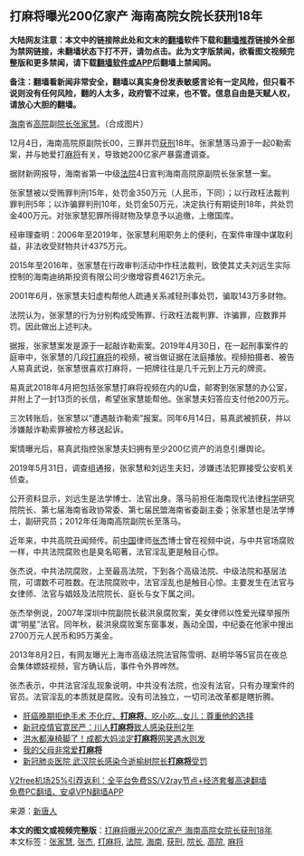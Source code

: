  <h2>打麻将曝光200亿家产 海南高院女院长获刑18年</h2> <p class="notice"><b>大陆网友注意：本文中的链接除此处和文末的<a href="https://github.com/bannedbook/fanqiang" >翻墙</a>软件下载和<a href="https://github.com/killgcd/justmysocks/blob/master/README.md">翻墙推荐</a>链接外全部为禁网链接，未翻墙状态下打不开，请勿点击。此为文字版禁闻，欲看图文视频完整版和更多禁闻，请下载<a href="https://github.com/bannedbook/fanqiang">翻墙软件或APP</a>后翻墙上禁闻网。</p><p>备注：翻墙看新闻非常安全，翻墙以真实身份发表敏感言论有一定风险，但只看不说则没有任何风险，翻的人太多，政府管不过来，也不管。信息自由是天赋人权，请放心大胆的翻墙。</b></p>  <div class="entry"> <p id="conimg"><a href="https://www.bannedbook.org/bnews/tag/%e6%b5%b7%e5%8d%97/" class="st_tag internal_tag" rel="tag" title="标签 海南 下的日志">海南</a>省<a href="https://www.bannedbook.org/bnews/tag/%e9%ab%98%e9%99%a2/" class="st_tag internal_tag" rel="tag" title="标签 高院 下的日志">高院</a>副<a href="https://www.bannedbook.org/bnews/tag/%E9%99%A2%E9%95%BF/" class="st_tag internal_tag" rel="tag" title="标签 院长 下的日志">院长</a><a href="https://www.bannedbook.org/bnews/tag/%E5%BC%A0%E5%AE%B6%E6%85%A7/" class="st_tag internal_tag" rel="tag" title="标签 张家慧 下的日志">张家慧</a>。（合成图片）</p> <p>12月4日，海南高院原副院长00，三罪并罚<a href="https://www.bannedbook.org/bnews/tag/%E8%8E%B7%E5%88%91/" class="st_tag internal_tag" rel="tag" title="标签 获刑 下的日志">获刑</a>18年。张家慧落马源于一起0勒索案，并与她爱打<a href="https://www.bannedbook.org/bnews/tag/%E9%BA%BB%E5%B0%86/" class="st_tag internal_tag" rel="tag" title="标签 麻将 下的日志">麻将</a>有关，导致她200亿家产暴露遭调查。</p> <p>据财新网报导，海南省第一中级<a href="https://www.bannedbook.org/bnews/tag/%e6%b3%95%e9%99%a2/" class="st_tag internal_tag" rel="tag" title="标签 法院 下的日志">法院</a>4日宣判海南高院原副院长张家慧一案。</p> <p>张家慧被以受贿罪判刑15年，处罚金350万元（人民币，下同）；以行政枉法裁判罪判刑5年；以诈骗罪判刑10年，处罚金50万元，决定执行有期徒刑18年，共处罚金400万元。对张家慧犯罪所得财物及孳息予以追缴，上缴国库。</p> <p>经审理查明：2006年至2019年，张家慧利用职务上的便利，在案件审理中谋取利益，非法收受财物共计4375万元。</p>  <p>2015年至2016年，张家慧在行政审判活动中作枉法裁判，致使其丈夫刘远生实际控制的海南迪纳斯投资有限公司少缴增容费4621万余元。</p> <p>2001年6月，张家慧夫妇虚构帮他人疏通关系减轻刑事处罚，骗取143万多财物。</p> <p>法院认为，张家慧的行为分别构成受贿罪、行政枉法裁判罪、诈骗罪，应数罪并罚。因此做出上述判决。</p> <p>据报，张家慧案发是源于一起敲诈勒索案。2019年4月30日，在一起刑事案件的庭审中，张家慧的几段<a href="https://www.bannedbook.org/bnews/tag/%E6%89%93%E9%BA%BB%E5%B0%86/" class="st_tag internal_tag" rel="tag" title="标签 打麻将 下的日志">打麻将</a>的视频，被当做证据在法庭播放。视频拍摄者、被告人易真武说，张家慧很喜欢打麻将，一把牌往往是几千元到上万元的牌资。</p> <p>易真武2018年4月把包括张家慧打麻将视频在内的U盘，邮寄到张家慧的办公室，并附上了一封13页的长信，希望张家慧能帮他。张家慧夫妇答应支付他200万元。</p>  <p>三次转账后，张家慧以“遭遇敲诈勒索”报案。同年6月14日，易真武被抓获，并以涉嫌敲诈勒索罪被检方移送起诉。</p> <p>案情曝光后，易真武指控张家慧夫妇拥有至少200亿资产的消息引爆舆论。</p> <p>2019年5月31日，调查组通报，张家慧和刘远生夫妇，涉嫌违法犯罪接受公安机关侦查。</p> <p>公开资料显示，刘远生是法学博士、法官出身。落马前担任海南现代法律<span class='wp_keywordlink'><a href="https://www.bannedbook.org/forum11/topic309.html" title="禁片：“科学”的棍子" target="_blank">科学</a></span>研究院院长、第七届海南省政协常委、第七届民盟海南省委副主委；张家慧也是法学博士，副研究员；2012年任海南高院副院长至落马。</p> <p>近年来，中共高院丑闻频传。前<span class='wp_keywordlink_affiliate'><a href="https://www.bannedbook.org/" title="中国" target="_blank">中国</a></span>律师<a href="https://www.bannedbook.org/bnews/tag/%e5%bc%a0%e6%9d%b0/" class="st_tag internal_tag" rel="tag" title="标签 张杰 下的日志">张杰</a>博士曾在视频中说，与中共官场腐败一样，中共法院腐败也是臭名昭著，法官淫乱更是触目心惊。</p>  <p>张杰说，中共法院腐败，上至最高法院，下到各个高级法院、中级法院和基层法院，可谓数不可胜数。在法院腐败中，法官淫乱也是触目心惊。主要发生在法官与女律师、法官与娼妓及法院院长、庭长与女下属之间。</p> <p>张杰举例说，2007年深圳中院副院长裴洪泉腐败案，美女律师以性爱光碟举报所谓“明星”法官。同年秋，裴洪泉腐败案东窗事发，轰动全国，中纪委在他家中搜出2700万元人民币和95万美金。</p> <p>2013年8月2日，有网友曝光上海市高级法院法官陈雪明、赵明华等5官员在夜总会集体嫖妓视频，官方确认后，事件令外界哗然。</p> <p>张杰表示，中共法官淫乱现象说明，中共没有法院，也没有法官，只有办理案件的官员。法官淫乱的本质就是腐败。没有司法独立，一切司法改革都是瞎折腾。</p> <ul class='op-related-articles' title='相关阅读'> <li><a href='https://www.bannedbook.org/bnews/health/20201022/1418098.html' target='_blank'>肝癌晚期拒绝手术 不化疗、<b>打麻将</b>、吃小吃…女儿：尊重他的选择</a></li> <li><a href='https://www.bannedbook.org/bnews/headline/20200903/1390272.html' target='_blank'>新冠疫情官寛民严：川人<b>打麻将</b>致人感染获刑2年</a></li> <li><a href='https://www.bannedbook.org/bnews/baitai/20200815/1380674.html' target='_blank'>洪水都淹椅脚了！成都大妈淡定<b>打麻将</b>网笑遇水则发</a></li> <li><a href='https://www.bannedbook.org/bnews/lifebaike/20200706/1356242.html' target='_blank'>我的父母非常爱<b>打麻将</b></a></li> <li><a href='https://www.bannedbook.org/bnews/cbnews/20200218/1279221.html' target='_blank'>新冠肺炎医院 武汉院长感染今逝榆树院长<b>打麻将</b>受罚</a></li> </ul> <p class="texttj"> <a href="https://www.bannedbook.org/forum23/topic22702.html" target="_blank">V2free机场25%引荐返利：全平台免费SS/V2ray节点+经济套餐高速翻墙</a><br/> <a href="https://github.com/bannedbook/fanqiang/wiki/%E7%A6%81%E9%97%BB%E7%BD%91%E5%AE%89%E5%8D%93%E7%BF%BB%E5%A2%99%E6%96%B0%E9%97%BBAPP" target="_blank">免费PC翻墙、安卓VPN翻墙APP</a></p><p> 来源：<span class='wp_keywordlink_affiliate'><a href="https://www.ntdtv.com/" title="新唐人">新唐人</a></span> </p> <a name='sharetosocial'></a>       <div><b>本文的图文或视频完整版</b>：<a href='https://www.bannedbook.org/bnews/cbnews/20201204/1442043.html'>打麻将曝光200亿家产 海南高院女院长获刑18年</a></div>  </div><!--END ENTRY--> <div class="postfooter"> <div>本文标签：<a href="https://www.bannedbook.org/bnews/tag/%E5%BC%A0%E5%AE%B6%E6%85%A7/" rel="tag">张家慧</a>, <a href="https://www.bannedbook.org/bnews/tag/%e5%bc%a0%e6%9d%b0/" rel="tag">张杰</a>, <a href="https://www.bannedbook.org/bnews/tag/%E6%89%93%E9%BA%BB%E5%B0%86/" rel="tag">打麻将</a>, <a href="https://www.bannedbook.org/bnews/tag/%e6%b3%95%e9%99%a2/" rel="tag">法院</a>, <a href="https://www.bannedbook.org/bnews/tag/%e6%b5%b7%e5%8d%97/" rel="tag">海南</a>, <a href="https://www.bannedbook.org/bnews/tag/%E8%8E%B7%E5%88%91/" rel="tag">获刑</a>, <a href="https://www.bannedbook.org/bnews/tag/%E9%99%A2%E9%95%BF/" rel="tag">院长</a>, <a href="https://www.bannedbook.org/bnews/tag/%e9%ab%98%e9%99%a2/" rel="tag">高院</a>, <a href="https://www.bannedbook.org/bnews/tag/%E9%BA%BB%E5%B0%86/" rel="tag">麻将</a></div>  </div><!--END POSTFOOTER--> 